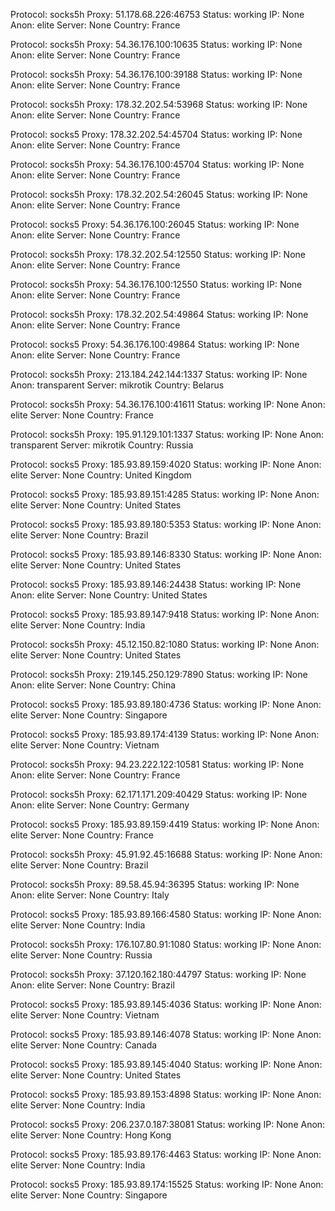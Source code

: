Protocol: socks5h
Proxy: 51.178.68.226:46753
Status: working
IP: None
Anon: elite
Server: None
Country: France

Protocol: socks5h
Proxy: 54.36.176.100:10635
Status: working
IP: None
Anon: elite
Server: None
Country: France

Protocol: socks5h
Proxy: 54.36.176.100:39188
Status: working
IP: None
Anon: elite
Server: None
Country: France

Protocol: socks5h
Proxy: 178.32.202.54:53968
Status: working
IP: None
Anon: elite
Server: None
Country: France

Protocol: socks5
Proxy: 178.32.202.54:45704
Status: working
IP: None
Anon: elite
Server: None
Country: France

Protocol: socks5h
Proxy: 54.36.176.100:45704
Status: working
IP: None
Anon: elite
Server: None
Country: France

Protocol: socks5h
Proxy: 178.32.202.54:26045
Status: working
IP: None
Anon: elite
Server: None
Country: France

Protocol: socks5
Proxy: 54.36.176.100:26045
Status: working
IP: None
Anon: elite
Server: None
Country: France

Protocol: socks5h
Proxy: 178.32.202.54:12550
Status: working
IP: None
Anon: elite
Server: None
Country: France

Protocol: socks5h
Proxy: 54.36.176.100:12550
Status: working
IP: None
Anon: elite
Server: None
Country: France

Protocol: socks5h
Proxy: 178.32.202.54:49864
Status: working
IP: None
Anon: elite
Server: None
Country: France

Protocol: socks5
Proxy: 54.36.176.100:49864
Status: working
IP: None
Anon: elite
Server: None
Country: France

Protocol: socks5h
Proxy: 213.184.242.144:1337
Status: working
IP: None
Anon: transparent
Server: mikrotik
Country: Belarus

Protocol: socks5h
Proxy: 54.36.176.100:41611
Status: working
IP: None
Anon: elite
Server: None
Country: France

Protocol: socks5h
Proxy: 195.91.129.101:1337
Status: working
IP: None
Anon: transparent
Server: mikrotik
Country: Russia

Protocol: socks5
Proxy: 185.93.89.159:4020
Status: working
IP: None
Anon: elite
Server: None
Country: United Kingdom

Protocol: socks5
Proxy: 185.93.89.151:4285
Status: working
IP: None
Anon: elite
Server: None
Country: United States

Protocol: socks5
Proxy: 185.93.89.180:5353
Status: working
IP: None
Anon: elite
Server: None
Country: Brazil

Protocol: socks5
Proxy: 185.93.89.146:8330
Status: working
IP: None
Anon: elite
Server: None
Country: United States

Protocol: socks5
Proxy: 185.93.89.146:24438
Status: working
IP: None
Anon: elite
Server: None
Country: United States

Protocol: socks5
Proxy: 185.93.89.147:9418
Status: working
IP: None
Anon: elite
Server: None
Country: India

Protocol: socks5h
Proxy: 45.12.150.82:1080
Status: working
IP: None
Anon: elite
Server: None
Country: United States

Protocol: socks5h
Proxy: 219.145.250.129:7890
Status: working
IP: None
Anon: elite
Server: None
Country: China

Protocol: socks5
Proxy: 185.93.89.180:4736
Status: working
IP: None
Anon: elite
Server: None
Country: Singapore

Protocol: socks5
Proxy: 185.93.89.174:4139
Status: working
IP: None
Anon: elite
Server: None
Country: Vietnam

Protocol: socks5h
Proxy: 94.23.222.122:10581
Status: working
IP: None
Anon: elite
Server: None
Country: France

Protocol: socks5h
Proxy: 62.171.171.209:40429
Status: working
IP: None
Anon: elite
Server: None
Country: Germany

Protocol: socks5
Proxy: 185.93.89.159:4419
Status: working
IP: None
Anon: elite
Server: None
Country: France

Protocol: socks5h
Proxy: 45.91.92.45:16688
Status: working
IP: None
Anon: elite
Server: None
Country: Brazil

Protocol: socks5h
Proxy: 89.58.45.94:36395
Status: working
IP: None
Anon: elite
Server: None
Country: Italy

Protocol: socks5
Proxy: 185.93.89.166:4580
Status: working
IP: None
Anon: elite
Server: None
Country: India

Protocol: socks5h
Proxy: 176.107.80.91:1080
Status: working
IP: None
Anon: elite
Server: None
Country: Russia

Protocol: socks5h
Proxy: 37.120.162.180:44797
Status: working
IP: None
Anon: elite
Server: None
Country: Brazil

Protocol: socks5
Proxy: 185.93.89.145:4036
Status: working
IP: None
Anon: elite
Server: None
Country: Vietnam

Protocol: socks5
Proxy: 185.93.89.146:4078
Status: working
IP: None
Anon: elite
Server: None
Country: Canada

Protocol: socks5
Proxy: 185.93.89.145:4040
Status: working
IP: None
Anon: elite
Server: None
Country: United States

Protocol: socks5
Proxy: 185.93.89.153:4898
Status: working
IP: None
Anon: elite
Server: None
Country: India

Protocol: socks5
Proxy: 206.237.0.187:38081
Status: working
IP: None
Anon: elite
Server: None
Country: Hong Kong

Protocol: socks5
Proxy: 185.93.89.176:4463
Status: working
IP: None
Anon: elite
Server: None
Country: India

Protocol: socks5
Proxy: 185.93.89.174:15525
Status: working
IP: None
Anon: elite
Server: None
Country: Singapore

